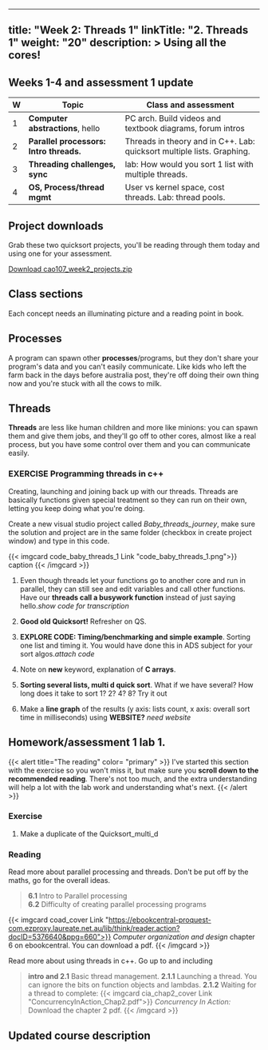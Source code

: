 
---
title: "Week 2: Threads 1"
linkTitle: "2. Threads 1"
weight: "20"
description: >
  Using all the cores!
---

## Weeks 1-4 and assessment 1 update

| W | **Topic**  | Class and assessment  |
|----|-------------- |-------  |
| 1 | **Computer abstractions**, hello | PC arch. Build videos and textbook diagrams, forum intros |
| 2 | **Parallel processors: Intro threads.** | Threads in theory and in C++. Lab: quicksort multiple lists. Graphing. |
| 3 | **Threading challenges, sync** | lab: How would you sort 1 list with multiple threads. |
| 4 | **OS, Process/thread mgmt** | User vs kernel space, cost threads. Lab: thread pools. |

## Project downloads

Grab these two quicksort projects, you'll be reading through them today and using one for your assessment.

<a class="btn btn-lg btn-primary mr-3 mb-4" href="cao107_week2_projects.zip" target="_blank">Download cao107_week2_projects.zip<i class="fas fa-arrow-alt-circle-right ml-2"></i></a>

## Class sections
Each concept needs an illuminating picture and a reading point in book.

## Processes
 A program can spawn other **processes**/programs, but they don't share your program's data and you can't easily communicate. Like kids who left the farm back in the days before australia post, they're off doing their own thing now and you're stuck with all the cows to milk.

## Threads

**Threads** are less like human children and more like minions: you can spawn them and give them jobs, and they'll go off to other cores, almost like a real process, but you have some control over them and you can communicate easily.


### EXERCISE Programming threads in c++
Creating, launching and joining back up with our threads.
Threads are basically functions given special treatment so they can run on their own, letting you keep doing what you're doing. 

Create a new visual studio project called _Baby\_threads\_journey_, make sure the solution and project are in the same folder (checkbox in create project window) and type in this code.

{{< imgcard code_baby_threads_1 Link "code_baby_threads_1.png">}}
caption
{{< /imgcard >}}

1. Even though threads let your functions go to another core and run in parallel, they can still see and edit variables and call other functions. Have our **threads call a busywork function** instead of just saying hello._show code for transcription_

1. **Good old Quicksort!** Refresher on QS.

1. **EXPLORE CODE: Timing/benchmarking and simple example**. Sorting one list and timing it. You would have done this in ADS subject for your sort algos._attach code_

2. Note on **new** keyword, explanation of **C arrays**.

1. **Sorting several lists, multi d quick sort**. What if we have several? How long does it take to sort 1? 2? 4? 8? Try it out 

1. Make a **line graph** of the results (y axis: lists count, x axis: overall sort time in milliseconds) using **WEBSITE?** _need website_

## Homework/assessment 1 lab 1.

{{< alert title="The reading" color= "primary" >}}
I've started this section with the exercise so you won't miss it, but make sure you **scroll down to the recommended reading**. There's not too much, and the extra understanding will help a lot with the lab work and understanding what's next.
{{< /alert >}}

### Exercise

1. Make a duplicate of the Quicksort_multi_d

### Reading
Read more about parallel processing and threads. Don't be put off by the maths, go for the overall ideas.
> **6.1** Intro to Parallel processing  
> **6.2** Difficulty of creating parallel processing programs

{{< imgcard coad_cover Link "https://ebookcentral-proquest-com.ezproxy.laureate.net.au/lib/think/reader.action?docID=5376640&ppg=660">}}
_Computer organization and design_ chapter 6 on ebookcentral. You can download a pdf.
{{< /imgcard >}}

Read more about using threads in c++. Go up to and including 
> **intro and 2.1** Basic thread management.
> **2.1.1** Launching a thread. You can ignore the bits on function objects and lambdas.
> **2.1.2** Waiting for a thread to complete:
{{< imgcard cia_chap2_cover Link "ConcurrencyInAction_Chap2.pdf">}}
_Concurrency In Action:_ Download the chapter 2 pdf.
{{< /imgcard >}}


## Updated course description


<!--
## std::Vectors vs basic C arrays

c arrays are declared in straight line, they're basicly direct access to memory without any help. Dangerous, clunky, but with blistering speed.

You declare an array like this:

```cpp
// Basic c style array to hold the player numbers 
// of 11 soccer players
int playerNumbers[11];

// You can of course use a variable to set array size.
int scoresToKeep = 8;
int bestScores[scoresToKeep];
```
A basic c array is just a place in memory, and a data type, plus a promise that the next x bits of contiguous memory are available for you to use.

{{< alert title="Definition: Contiguous" color= "primary" >}}
Contiguous means all in a row. For arrays, that means that the memory addresses are all sequential: your data won't be scattered around in memory.
{{< /alert >}}

### Locality
Data locality.
Accessing stuff sequentially in memory is fastest, because 1. all the computer has to do is add (1*data size) to the address and read what's there.

Image of memory with integers in it.

{{< alert title="The `new` keyword" color= "primary" >}}
`new` makes sure your new array or other object is declared in a part of your program's allocated memory called "dynamic" or "heap" memory. This can expand and shrink pretty easily.

The "stack" on the other hand, where your regular variables go, can _overflow_ if you put too much on it. That's bad. Thus the "stack overflow" website :D
{{< /alert >}}

-->

<!--<img src="link_warp.gif" width=640 />  
<br />
_Awesome effect or suspicious stalling? Both!_ -->